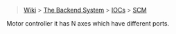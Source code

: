 > [Wiki](Home) > [The Backend System](The-Backend-System) > [IOCs](IOCs) > [SCM](SCM)

Motor controller it has N axes which have different ports.